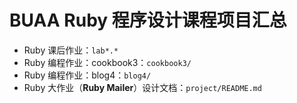 # BUAA Ruby 程序设计课程项目汇总

- Ruby 课后作业：`lab*.*`
- Ruby 编程作业：cookbook3：`cookbook3/`
- Ruby 编程作业：blog4：`blog4/`
- Ruby 大作业（**Ruby Mailer**）设计文档：`project/README.md`

